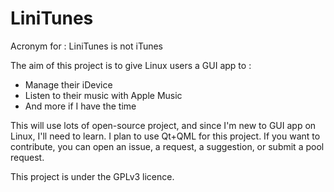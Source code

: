 # LiniTunes
Acronym for : LiniTunes is not iTunes

The aim of this project is to give Linux users a GUI app to : 
- Manage their iDevice
- Listen to their music with Apple Music
- And more if I have the time

This will use lots of open-source project, and since I'm new to GUI app on Linux, I'll need to learn.
I plan to use Qt+QML for this project.
If you want to contribute, you can open an issue, a request, a suggestion, or submit a pool request.

This project is under the GPLv3 licence.
